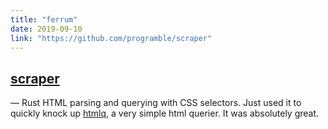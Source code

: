 ```yaml
---
title: "ferrum"
date: 2019-09-10
link: "https://github.com/programble/scraper"
---
```

<h2 class="inline"><a href="https://github.com/programble/scraper">scraper</a></h2> — Rust HTML parsing and querying with CSS selectors. Just used it to quickly knock up <a href="/projects.html#htmlq">htmlq</a>, a very simple html querier. It was absolutely great.
